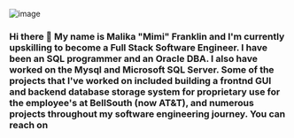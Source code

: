 ![image](https://user-images.githubusercontent.com/107124830/191340139-803a7809-6d14-4a8a-99f6-ef6b8e065f9a.png)

### Hi there 👋 My name is Malika "Mimi" Franklin and I'm currently upskilling to become a Full Stack Software Engineer. I have been an SQL programmer and an Oracle DBA. I also have worked on the Mysql and Microsoft SQL Server. Some of the projects that I've worked on included building a frontnd GUI and backend database storage system for proprietary use for the employee's at BellSouth (now AT&T), and numerous projects throughout my software engineering journey. You can reach on 


<!--
**FullStackFranklin/FullStackFranklin** is a ✨ _special_ ✨ repository because its `README.md` (this file) appears on your GitHub profile.


<h1> CODING LANGAUGES AND LIBRARIES </h1>
![image](https://user-images.githubusercontent.com/107124830/191343725-50f9b917-ed7f-4e7e-a09d-22e728cf73ff.png)
![image](https://user-images.githubusercontent.com/107124830/191343798-15a19396-fd67-49b9-91c3-1564184a9735.png)
Here are some ideas to get you started:

- 🔭 I’m currently working on ...
- 🌱 I’m currently learning ...
- 👯 I’m looking to collaborate on ...
- 🤔 I’m looking for help with ...
- 💬 Ask me about ...
- 📫 How to reach me: ...
- 😄 Pronouns: ...
- ⚡ Fun fact: ...
-->

